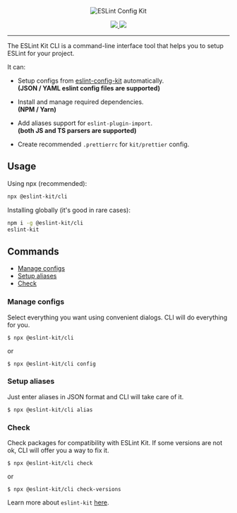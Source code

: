 <p align="center">
  <img src="https://user-images.githubusercontent.com/35740512/71934637-c8b22a00-319c-11ea-8b73-a48e7851b7d2.png" alt="ESLint Config Kit" />
</p>

<p align="center">
  <a href="https://www.npmjs.com/package/@eslint-kit/cli">
    <img src="https://img.shields.io/npm/v/@eslint-kit/cli">
  </a>
  <a href="https://github.com/eslint-kit/cli/blob/master/LICENSE">
    <img src="https://img.shields.io/github/license/eslint-kit/cli">
  </a>
</p>

---

The ESLint Kit CLI is a command-line interface tool that helps you to setup ESLint for your project.

It can:

- Setup configs from [eslint-config-kit](https://github.com/eslint-kit/eslint-config-kit) automatically.  
  **(JSON / YAML eslint config files are supported)**

- Install and manage required dependencies.  
  **(NPM / Yarn)**

- Add aliases support for `eslint-plugin-import`.  
  **(both JS and TS parsers are supported)**

- Create recommended `.prettierrc` for `kit/prettier` config.

## Usage

Using npx (recommended):

```sh
npx @eslint-kit/cli
```

Installing globally (it's good in rare cases):

```sh
npm i -g @eslint-kit/cli
eslint-kit
```

## Commands

- [Manage configs](#manage-configs)
- [Setup aliases](#setup-aliases)
- [Check](#check)

### Manage configs

Select everything you want using convenient dialogs. CLI will do everything for you.

```
$ npx @eslint-kit/cli
```

or

```
$ npx @eslint-kit/cli config
```

### Setup aliases

Just enter aliases in JSON format and CLI will take care of it.

```
$ npx @eslint-kit/cli alias
```

### Check

Check packages for compatibility with ESLint Kit. If some versions are not ok, CLI will offer you a way to fix it.

```
$ npx @eslint-kit/cli check
```

or

```
$ npx @eslint-kit/cli check-versions
```

Learn more about `eslint-kit` [here](https://github.com/eslint-kit/eslint-config-kit).